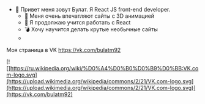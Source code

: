 - 👋 Привет меня зовут Булат. Я React JS front-end developer. 
  - 👀 Меня очень впечатляют сайты с 3D анимацией
  - 🌱 Я продолжаю учится работать с React 
  - :bomb: Хочу научится делать крутые необычные сайты 
  - 
Моя страница в VK https://vk.com/bulatm92

[![]https://ru.wikipedia.org/wiki/%D0%A4%D0%B0%D0%B9%D0%BB:VK.com-logo.svg](https://upload.wikimedia.org/wikipedia/commons/2/21/VK.com-logo.svg](https://upload.wikimedia.org/wikipedia/commons/2/21/VK.com-logo.svg)](https://vk.com/bulatm92)
